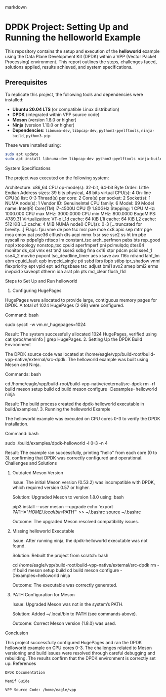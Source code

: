 markdown

# DPDK Project: Setting Up and Running the helloworld Example

This repository contains the setup and execution of the **helloworld** example using the Data Plane Development Kit (DPDK) within a VPP (Vector Packet Processing) environment. This report outlines the steps, challenges faced, solutions applied, results achieved, and system specifications.

## Prerequisites

To replicate this project, the following tools and dependencies were installed:
- **Ubuntu 20.04 LTS** (or compatible Linux distribution)
- **DPDK** (integrated within VPP source code)
- **Meson** (version 1.8.0 or higher)
- **Ninja** (version 1.10.0 or higher)
- **Dependencies**: `libnuma-dev`, `libpcap-dev`, `python3-pyelftools`, `ninja-build`, `python3-pip`

These were installed using:
```bash
sudo apt update
sudo apt install libnuma-dev libpcap-dev python3-pyelftools ninja-build python3-pip
```
System Specifications

The project was executed on the following system:

Architecture: x86_64
CPU op-mode(s): 32-bit, 64-bit
Byte Order: Little Endian
Address sizes: 39 bits physical, 48 bits virtual
CPU(s): 4
On-line CPU(s) list: 0-3
Thread(s) per core: 2
Core(s) per socket: 2
Socket(s): 1
NUMA node(s): 1
Vendor ID: GenuineIntel
CPU family: 6
Model: 69
Model name: Intel(R) Core(TM) i7-4500U CPU @ 1.80GHz
Stepping: 1
CPU MHz: 1000.000
CPU max MHz: 3000.0000
CPU min MHz: 800.0000
BogoMIPS: 4789.31
Virtualization: VT-x
L1d cache: 64 KiB
L1i cache: 64 KiB
L2 cache: 512 KiB
L3 cache: 4 MiB
NUMA node0 CPU(s): 0-3
[...truncated for brevity...]
Flags: fpu vme de pse tsc msr pae mce cx8 apic sep mtrr pge mca cmov pat pse36 clflush dts acpi mmx fxsr sse sse2 ss ht tm pbe syscall nx pdpe1gb rdtscp lm constant_tsc arch_perfmon pebs bts rep_good nopl xtopology nonstop_tsc cpuid aperfmperf pni pclmulqdq dtes64 monitor ds_cpl vmx est tm2 ssse3 sdbg fma cx16 xtpr pdcm pcid sse4_1 sse4_2 movbe popcnt tsc_deadline_timer aes xsave avx f16c rdrand lahf_lm abm cpuid_fault epb invpcid_single pti ssbd ibrs ibpb stibp tpr_shadow vnmi flexpriority ept vpid ept_ad fsgsbase tsc_adjust bmi1 avx2 smep bmi2 erms invpcid xsaveopt dtherm ida arat pln pts md_clear flush_l1d

Steps to Set Up and Run helloworld
1. Configuring HugePages

HugePages were allocated to provide large, contiguous memory pages for DPDK. A total of 1024 HugePages (2 GB) were configured.

Command:
bash

sudo sysctl -w vm.nr_hugepages=1024

Result: The system successfully allocated 1024 HugePages, verified using cat /proc/meminfo | grep HugePages.
2. Setting Up the DPDK Build Environment

The DPDK source code was located at /home/eagle/vpp/build-root/build-vpp-native/external/src-dpdk. The helloworld example was built using Meson and Ninja.

Commands:
bash

cd /home/eagle/vpp/build-root/build-vpp-native/external/src-dpdk
rm -rf build
meson setup build
cd build
meson configure -Dexamples=helloworld
ninja

Result: The build process created the dpdk-helloworld executable in build/examples/.
3. Running the helloworld Example

The helloworld example was executed on CPU cores 0-3 to verify the DPDK installation.

Command:
bash

sudo ./build/examples/dpdk-helloworld -l 0-3 -n 4

Result: The example ran successfully, printing "hello" from each core (0 to 3), confirming that DPDK was correctly configured and operational.
Challenges and Solutions
1. Outdated Meson Version

    Issue: The initial Meson version (0.53.2) was incompatible with DPDK, which required version 0.57 or higher.

    Solution: Upgraded Meson to version 1.8.0 using:
    bash

    pip3 install --user meson --upgrade
    echo 'export PATH="$HOME/.local/bin:$PATH"' >> ~/.bashrc
    source ~/.bashrc

    Outcome: The upgraded Meson resolved compatibility issues.

2. Missing helloworld Executable

    Issue: After running ninja, the dpdk-helloworld executable was not found.

    Solution: Rebuilt the project from scratch:
    bash

    cd /home/eagle/vpp/build-root/build-vpp-native/external/src-dpdk
    rm -rf build
    meson setup build
    cd build
    meson configure -Dexamples=helloworld
    ninja

    Outcome: The executable was correctly generated.

3. PATH Configuration for Meson

    Issue: Upgraded Meson was not in the system’s PATH.

    Solution: Added ~/.local/bin to PATH (see commands above).

    Outcome: Correct Meson version (1.8.0) was used.

Conclusion

This project successfully configured HugePages and ran the DPDK helloworld example on CPU cores 0-3. The challenges related to Meson versioning and build issues were resolved through careful debugging and rebuilding. The results confirm that the DPDK environment is correctly set up.
References

    DPDK Documentation

    Memif Guide

    VPP Source Code: /home/eagle/vpp
